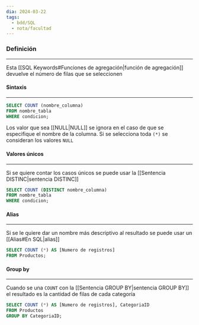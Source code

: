```yaml
---
dia: 2024-03-22
tags:
  - bdd/SQL
  - nota/facultad
---
```

### Definición
---
Esta [[SQL Keywords#Funciones de agregación|función de agregación]] devuelve el número de filas que se seleccionen

#### Sintaxis
---
```SQL
SELECT COUNT (nombre_columna)
FROM nombre_tabla
WHERE condicion;
```

Los valor que sea [[NULL|NULL]] se ignora en el caso de que se especifique el nombre de la columna. Si se selecciona toda `(*)` se consideran los valores `NULL`

#### Valores únicos
---
Si se quiere contar los casos únicos se puede usar la [[Sentencia DISTINC|sentencia DISTINC]] 

```SQL
SELECT COUNT (DISTINCT nombre_columna)
FROM nombre_tabla
WHERE condicion;
```

#### Alias
---
Si se le quiere dar un nombre más descriptivo al resultado se puede usar un [[Alias#En SQL|alias]] 

```SQL
SELECT COUNT (*) AS [Numero de registros]
FROM Productos;
```

#### Group by
---
Cuando se una `COUNT` con la [[Sentencia GROUP BY|sentencia GROUP BY]] el resultado es la cantidad de filas de cada categoría

```SQL
SELECT COUNT (*) AS [Numero de registros], CategoriaID
FROM Productos
GROUP BY CategoriaID;
```